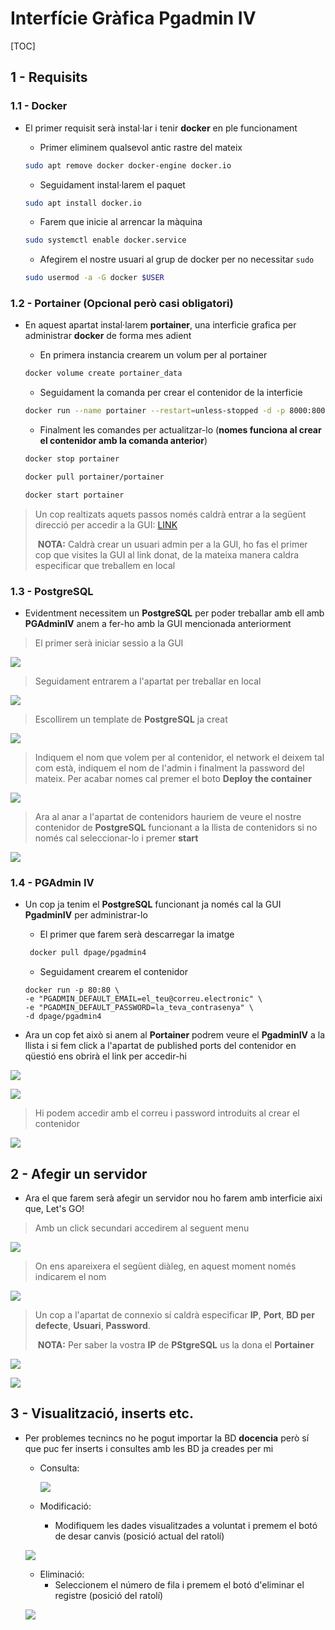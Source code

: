 # Interfície Gràfica Pgadmin IV



[TOC]



## 1 - Requisits



### 1.1 - Docker

- El primer requisit serà instal·lar i tenir **docker** en ple funcionament

  

  - Primer eliminem qualsevol antic rastre del mateix

  ```bash
  sudo apt remove docker docker-engine docker.io
  ```

  - Seguidament instal·larem el paquet

  ```bash
  sudo apt install docker.io
  ```

  - Farem que inicie al arrencar la màquina

  ```bash
  sudo systemctl enable docker.service
  ```

  - Afegirem el nostre usuari al grup de docker per no necessitar `sudo`

  ```bash
  sudo usermod -a -G docker $USER
  ```



### 1.2 - Portainer (Opcional però casi obligatori)

- En aquest apartat instal·larem **portainer**, una interficie grafica per administrar **docker** de forma mes adient

  

  - En primera instancia crearem un volum per al portainer

  ```bash
  docker volume create portainer_data
  ```

  - Seguidament la comanda per crear el contenidor de la interficie

  ```bash
  docker run --name portainer --restart=unless-stopped -d -p 8000:8000 -p 9000:9000 -v /var/run/docker.sock:/var/run/docker.sock -v portainer_data:/data portainer/portainer
  ```

  - Finalment les comandes per actualitzar-lo (**nomes funciona al crear el contenidor amb la comanda anterior**)

  ```bash
  docker stop portainer
  ```

  ```bash
  docker pull portainer/portainer
  ```

  ```bash
  docker start portainer
  ```



> Un cop realtizats aquets passos només caldrà entrar a la següent direcció per accedir a la GUI:  [LINK](http://localhost:9000/)
>
> ​	**NOTA:** Caldrà crear un usuari admin per a la GUI, ho fas el primer cop que visites la GUI al link donat, de la 	mateixa manera caldra especificar que treballem en local



### 1.3 - PostgreSQL

- Evidentment necessitem un **PostgreSQL** per poder treballar amb ell amb **PGAdminIV** anem a fer-ho amb la GUI mencionada anteriorment

> El primer serà iniciar sessio a la GUI

![](img/1.png)



> Seguidament entrarem a l'apartat per treballar en local

![](img/2.png)



> Escollirem un template de **PostgreSQL** ja creat

![](img/3.png)



> Indiquem el nom que volem per al contenidor, el network el deixem tal com està, indiquem el nom de l'admin i finalment la password del mateix. Per acabar nomes cal premer el boto **Deploy the container**

![](img/4.png)



> Ara al anar a l'apartat de contenidors hauriem de veure el nostre contenidor de **PostgreSQL** funcionant a la llista de contenidors si no només cal seleccionar-lo i premer **start**

![](img/5.png)



### 1.4 - PGAdmin IV

- Un cop ja tenim el **PostgreSQL** funcionant ja només cal la GUI **PgadminIV** per administrar-lo

  

  - El primer que farem serà descarregar la imatge

  ```bash
   docker pull dpage/pgadmin4 
  ```

  - Seguidament crearem el contenidor

  ```
  docker run -p 80:80 \
  -e "PGADMIN_DEFAULT_EMAIL=el_teu@correu.electronic" \
  -e "PGADMIN_DEFAULT_PASSWORD=la_teva_contrasenya" \
  -d dpage/pgadmin4
  ```



- Ara un cop fet això si anem al **Portainer** podrem veure el **PgadminIV** a la llista i si fem click a l'apartat de published ports del contenidor en qüestió ens obrirà el link per accedir-hi

![](img/6.png)

![](img/7.png)



> Hi podem accedir amb el correu i password introduits al crear el contenidor

![](img/8.png)



## 2 - Afegir un servidor

- Ara el que farem serà afegir un servidor nou ho farem amb interficie aixi que, Let's GO!

> Amb un click secundari accedirem al seguent menu

![](img/9.png)



> On ens apareixera el següent diàleg, en aquest moment només indicarem el nom

![](img/10.png)



> Un cop a l'apartat de connexio sí caldrà especificar **IP**, **Port**, **BD per defecte**, **Usuari**, **Password**. 
>
> ​	**NOTA:** Per saber la vostra **IP** de **PStgreSQL** us la dona el **Portainer**

![](img/11.png)

![](img/12.png)



## 3 - Visualització, inserts etc.

- Per problemes tecnincs no he pogut importar la BD **docencia** però sí que puc fer inserts i consultes amb les BD ja creades per mi
  - Consulta:

    ![](img/13.png)

  - Modificació:

    - Modifiquem les dades visualitzades a voluntat i premem el botó de desar canvis (posició actual del ratolí)

  ![](img/16.png)

  - Eliminació:
    - Seleccionem el número de fila i premem el botó d'eliminar el registre (posició del ratolí)

  ![](img/15.png)